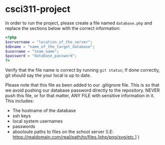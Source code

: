 # csci311-project

In order to run the project, please create a file named `database.php` and replace the sections below with the correct information:
```php
<?php
$servername = "location_of_the_server";
$dbname = "name_of_the_target_database";
$username = "team_name";
$password = "database_password";
?>
```
Verify that the file name is correct by running `git status`; If done correctly, git should say the your local is up to date.

Please note that this file as been added to our .gitignore file. This is so that we avoid pushing our database password directly to the repository.
NEVER push this file, or for that matter, ANY FILE with sensitive information in it. This includes:
 - The hostname of the database
 - ssh keys
 - local system usernames
 - passwords
 - absoloute paths to files on the school server (I.E: https://realdomain.com/real/path/to/files.[php/png/svg/etc.] )
